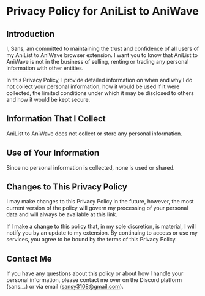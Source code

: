 # Privacy Policy for AniList to AniWave

## Introduction

I, Sans, am committed to maintaining the trust and confidence of all users of my AniList to AniWave browser extension. I want you to know that AniList to AniWave is not in the business of selling, renting or trading any personal information with other entities.

In this Privacy Policy, I provide detailed information on when and why I do not collect your personal information, how it would be used if it were collected, the limited conditions under which it may be disclosed to others and how it would be kept secure.

## Information That I Collect

AniList to AniWave does not collect or store any personal information.

## Use of Your Information

Since no personal information is collected, none is used or shared.

## Changes to This Privacy Policy

I may make changes to this Privacy Policy in the future, however, the most current version of the policy will govern my processing of your personal data and will always be available at this link.

If I make a change to this policy that, in my sole discretion, is material, I will notify you by an update to my extension. By continuing to access or use my services, you agree to be bound by the terms of this Privacy Policy.

## Contact Me

If you have any questions about this policy or about how I handle your personal information, please contact me over on the Discord platform (sans._.) or via email (sansy3108@gmail.com).
